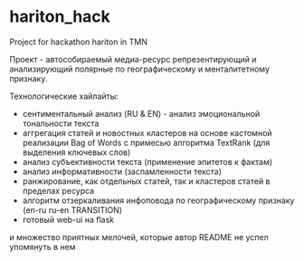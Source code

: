# hariton_hack
Project for hackathon hariton in TMN

Проект - автособираемый медиа-ресурс репрезентирующий и анализирующий полярные по географическому и менталитетному признаку.

Технологические хайлайты:
- сентиментальный анализ (RU & EN) - анализ эмоциональной тональности текста
- аггрегация статей и новостных кластеров на основе кастомной реализации Bag of Words с примесью алгоритма TextRank (для выделения ключевых слов)
- анализ субъективности текста (применение эпитетов к фактам)
- анализ информативности (заспамленности текста)
- ранжирование, как отдельных статей, так и кластеров статей в пределах ресурса
- алгоритм отзеркаливания инфоповода по географическому признаку (en-ru ru-en TRANSITION)
- готовый web-ui на flask

и множество приятных мелочей, которые автор README не успел упомянуть в нем

